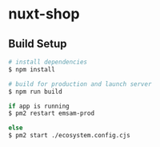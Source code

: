 # nuxt-shop

## Build Setup

```bash
# install dependencies
$ npm install

# build for production and launch server
$ npm run build

if app is running 
$ pm2 restart emsam-prod

else
$ pm2 start ./ecosystem.config.cjs
```
